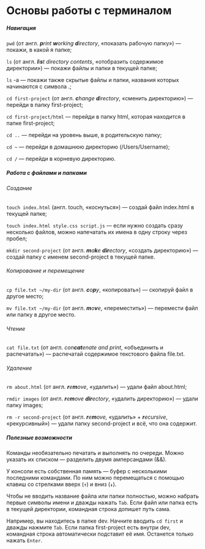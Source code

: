 # Основы работы с терминалом



##### Навигация



`pwd` (от англ. <strong><em>p</em></strong><em>rint <strong>w</strong>orking <strong>d</strong>irectory</em>, «показать рабочую папку») — покажи, в какой я папке;



`ls` (от англ. <strong><em>l</em></strong><em>i<strong>s</strong>t directory contents</em>, «отобразить содержимое директории») — покажи файлы и папки в текущей папке;



`ls` -a — покажи также скрытые файлы и папки, названия которых начинаются с символа .;



`cd first-project` (от англ. <strong><em>c</em></strong><em>hange <strong>d</strong>irectory</em>, «сменить директорию») — перейди в папку first-project;



`cd first-project/html` — перейди в папку html, которая находится в папке first-project;



`cd ..` — перейди на уровень выше, в родительскую папку;



`cd ~` — перейди в домашнюю директорию (/Users/Username);



`cd /` — перейди в корневую директорию.



##### Работа с файлами и папками



###### Создание



`touch index.html` (англ. touch, «коснуться») — создай файл index.html в текущей папке;



`touch index.html style.css script.js` — если нужно создать сразу несколько файлов, можно напечатать их имена в одну строку через пробел;



`mkdir second-project` (от англ. <strong><em>m</em></strong><em>a<strong>k</strong>e <strong>dir</strong>ectory</em>, «создать директорию») — создай папку с именем second-project в текущей папке.



###### Копирование и перемещение



`cp file.txt ~/my-dir` (от англ. <strong><em>c</em></strong><em>o<strong>p</strong>y</em>, «копировать») — скопируй файл в другое место;



`mv file.txt ~/my-dir` (от англ. <strong><em>m</em></strong><em>o<strong>v</strong>e</em>, «переместить») — перемести файл или папку в другое место.



###### Чтение



`cat file.txt` (от англ. <em>con<strong>cat</strong>enate and print</em>, «объединить и распечатать») — распечатай содержимое текстового файла file.txt.



###### Удаление



`rm about.html` (от англ. <strong><em>r</em></strong><em>e<strong>m</strong>ove</em>, «удалить») — удали файл about.html;



`rmdir images` (от англ. <strong><em>r</em></strong><em>e<strong>m</strong>ove <strong>dir</strong>ectory</em>, «удалить директорию») — удали папку images;



`rm -r second-project` (от англ. <strong><em>r</em></strong><em>e<strong>m</strong>ove,</em> «удалить» + <strong><em>r</em></strong><em>ecursive</em>, «рекурсивный») — удали папку second-project и всё, что она содержит.



##### Полезные возможности



Команды необязательно печатать и выполнять по очереди. Можно указать их списком — разделить двумя амперсандами (\&\&).



У консоли есть собственная память — буфер с несколькими последними командами. По ним можно перемещаться с помощью клавиш со стрелками вверх (<strong>`↑`</strong>) и вниз (<strong>`↓`</strong>).



Чтобы не вводить название файла или папки полностью, можно набрать первые символы имени и дважды нажать `Tab`. Если файл или папка есть в текущей директории, командная строка допишет путь сама.



Например, вы находитесь в папке dev. Начните вводить `cd first` и дважды нажмите `Tab`. Если папка first-project есть внутри dev, командная строка автоматически подставит её имя. Останется только нажать `Enter`.

